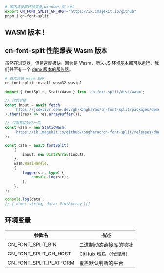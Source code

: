 #

```sh
# 国内请设置环境变量,windows 用 set
export CN_FONT_SPLIT_GH_HOST="https://ik.imagekit.io/github"
pnpm i cn-font-split
```


## WASM 版本！

## cn-font-split 性能爆表 Wasm 版本

虽然在浏览器，但是速度极快。因为是 Wasm，所以 JS 环境基本都可以运行，我们甚至有一个 [deno 版本的服务器](./test/deno-wasm.mjs)。

```sh
# 首先安装 wasm 版本
cn-font-split install wasm32-wasip1
```

```ts
import { fontSplit, StaticWasm } from 'cn-font-split/dist/wasm';

// 你的字体
const input = await fetch(
    'https://jsdelivr.deno.dev/gh/KonghaYao/cn-font-split/packages/demo/public/SmileySans-Oblique.ttf',
).then((res) => res.arrayBuffer());

// 只需要初始化一次
const wasm = new StaticWasm(
    'https://ik.imagekit.io/github/KonghaYao/cn-font-split/releases/download/7.0.0-beta-4/libffi-wasm32-wasip1.wasm',
);

const data = await fontSplit(
    {
        input: new Uint8Array(input),
    },
    wasm.WasiHandle,
    {
        logger(str, type) {
            console.log(str);
        },
    },
);

console.log(data);
// { name: string, data: Uint8Array }[]
```

## 环境变量

| 参数名                 | 描述                   |
| ---------------------- | ---------------------- |
| CN_FONT_SPLIT_BIN      | 二进制动态链接库的地址 |
| CN_FONT_SPLIT_GH_HOST  | GitHub 域名（代理用）  |
| CN_FONT_SPLIT_PLATFORM | 覆盖默认判断的平台     |
